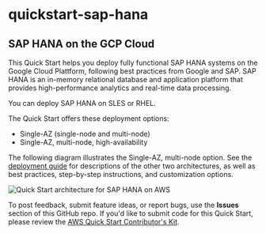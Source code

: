 # quickstart-sap-hana
## SAP HANA on the GCP Cloud

This Quick Start helps you deploy fully functional SAP HANA systems on the Google Cloud Plattform, following best practices from Google and SAP. 
SAP HANA is an in-memory relational database and application platform that provides high-performance analytics and real-time data 
processing.

You can deploy SAP HANA on SLES or RHEL.

The Quick Start offers these deployment options:

- Single-AZ (single-node and multi-node)
- Single-AZ, multi-node, high-availability

The following diagram illustrates the Single-AZ, multi-node option. See the [deployment guide](https://fwd.aws/dvDvB) for descriptions of the other two architectures, as well as best practices, step-by-step instructions, and customization options.

![Quick Start architecture for SAP HANA on AWS](https://d0.awsstatic.com/partner-network/QuickStart/datasheets/sap-on-aws-architecture-multi-node_new.png)

To post feedback, submit feature ideas, or report bugs, use the **Issues** section of this GitHub repo.
If you'd like to submit code for this Quick Start, please review the [AWS Quick Start Contributor's Kit](https://aws-quickstart.github.io/). 
